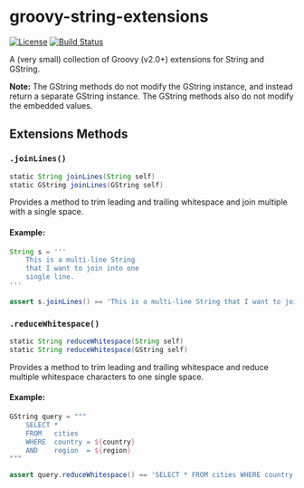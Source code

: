 # groovy-string-extensions
[![License](https://img.shields.io/hexpm/l/plug.svg)](https://github.com/rvenutolo/groovy-string-extensions/blob/master/LICENSE)
[![Build Status](https://travis-ci.org/rvenutolo/groovy-string-extensions.svg?branch=master)](https://travis-ci.org/rvenutolo/groovy-string-extensions)

A (very small) collection of Groovy (v2.0+) extensions for String and GString.

__Note:__ The GString methods do not modify the GString instance, and instead return a separate GString instance. The GString methods also do not modify the embedded values.

## Extensions Methods

### `.joinLines()`

```groovy
static String joinLines(String self)
static GString joinLines(GString self)
```

Provides a method to trim leading and trailing whitespace and join multiple with a single space.

#### Example:

```groovy
String s = '''
    This is a multi-line String
    that I want to join into one
    single line.
'''

assert s.joinLines() == 'This is a multi-line String that I want to join into one single line.'
```

### `.reduceWhitespace()`

```groovy
static String reduceWhitespace(String self)
static String reduceWhitespace(GString self)
```

Provides a method to trim leading and trailing whitespace and reduce multiple whitespace characters to one single space.

#### Example:

```groovy
GString query = """
    SELECT *
    FROM   cities
    WHERE  country = ${country}
    AND    region  = ${region}
"""

assert query.reduceWhitespace() == 'SELECT * FROM cities WHERE country = ${country} AND region = ${region}'
```
